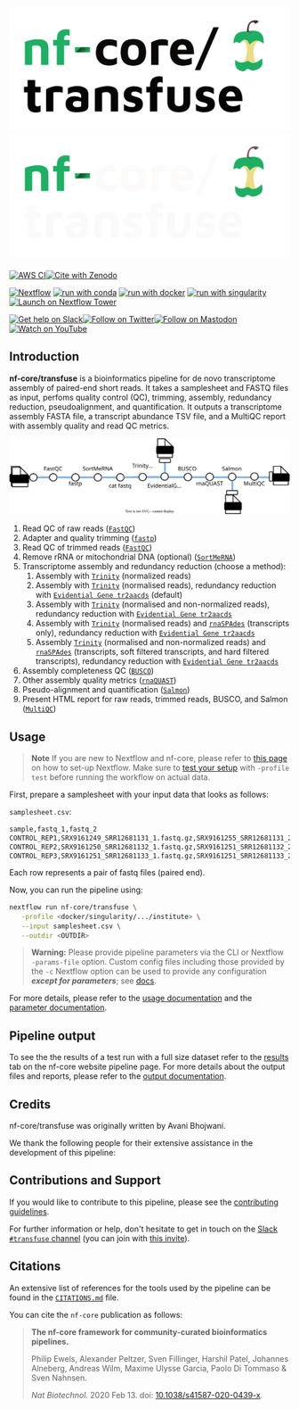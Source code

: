 # ![nf-core/transfuse](docs/images/nf-core-transfuse_logo_light.png#gh-light-mode-only) ![nf-core/transfuse](docs/images/nf-core-transfuse_logo_dark.png#gh-dark-mode-only)

[![AWS CI](https://img.shields.io/badge/CI%20tests-full%20size-FF9900?labelColor=000000&logo=Amazon%20AWS)](https://nf-co.re/transfuse/results)[![Cite with Zenodo](http://img.shields.io/badge/DOI-10.5281/zenodo.XXXXXXX-1073c8?labelColor=000000)](https://doi.org/10.5281/zenodo.XXXXXXX)

[![Nextflow](https://img.shields.io/badge/nextflow%20DSL2-%E2%89%A522.10.1-23aa62.svg)](https://www.nextflow.io/)
[![run with conda](http://img.shields.io/badge/run%20with-conda-3EB049?labelColor=000000&logo=anaconda)](https://docs.conda.io/en/latest/)
[![run with docker](https://img.shields.io/badge/run%20with-docker-0db7ed?labelColor=000000&logo=docker)](https://www.docker.com/)
[![run with singularity](https://img.shields.io/badge/run%20with-singularity-1d355c.svg?labelColor=000000)](https://sylabs.io/docs/)
[![Launch on Nextflow Tower](https://img.shields.io/badge/Launch%20%F0%9F%9A%80-Nextflow%20Tower-%234256e7)](https://tower.nf/launch?pipeline=https://github.com/nf-core/transfuse)

[![Get help on Slack](http://img.shields.io/badge/slack-nf--core%20%23transfuse-4A154B?labelColor=000000&logo=slack)](https://nfcore.slack.com/channels/transfuse)[![Follow on Twitter](http://img.shields.io/badge/twitter-%40nf__core-1DA1F2?labelColor=000000&logo=twitter)](https://twitter.com/nf_core)[![Follow on Mastodon](https://img.shields.io/badge/mastodon-nf__core-6364ff?labelColor=FFFFFF&logo=mastodon)](https://mstdn.science/@nf_core)[![Watch on YouTube](http://img.shields.io/badge/youtube-nf--core-FF0000?labelColor=000000&logo=youtube)](https://www.youtube.com/c/nf-core)

## Introduction

**nf-core/transfuse** is a bioinformatics pipeline for de novo transcriptome assembly of paired-end short reads. It takes a samplesheet and FASTQ files as input, perfoms quality control (QC), trimming, assembly, redundancy reduction, pseudoalignment, and quantification. It outputs a transcriptome assembly FASTA file, a transcript abundance TSV file, and a MultiQC report with assembly quality and read QC metrics.

![nf-core/transfuse metro map](docs/images/transfuse_metro_map.drawio.svg)

<!-- TODO nf-core:
   Complete this sentence with a 2-3 sentence summary of what types of data the pipeline ingests, a brief overview of the
   major pipeline sections and the types of output it produces. You're giving an overview to someone new
   to nf-core here, in 15-20 seconds. For an example, see https://github.com/nf-core/rnaseq/blob/master/README.md#introduction
-->

<!-- TODO nf-core: Include a figure that guides the user through the major workflow steps. Many nf-core
     workflows use the "tube map" design for that. See https://nf-co.re/docs/contributing/design_guidelines#examples for examples.   -->
<!-- TODO nf-core: Fill in short bullet-pointed list of the default steps in the pipeline -->

1. Read QC of raw reads ([`FastQC`](https://www.bioinformatics.babraham.ac.uk/projects/fastqc/))
2. Adapter and quality trimming ([`fastp`](https://github.com/OpenGene/fastp))
3. Read QC of trimmed reads ([`FastQC`](https://www.bioinformatics.babraham.ac.uk/projects/fastqc/))
4. Remove rRNA or mitochondrial DNA (optional) ([`SortMeRNA`](https://hpc.nih.gov/apps/sortmeRNA.html))
5. Transcriptome assembly and redundancy reduction (choose a method):
   1. Assembly with [`Trinity`](https://github.com/trinityrnaseq/trinityrnaseq/wiki) (normalized reads)
   2. Assembly with [`Trinity`](https://github.com/trinityrnaseq/trinityrnaseq/wiki) (normalised reads), redundancy reduction with [`Evidential Gene tr2aacds`](http://arthropods.eugenes.org/EvidentialGene/) (default)
   3. Assembly with [`Trinity`](https://github.com/trinityrnaseq/trinityrnaseq/wiki) (normalised and non-normalized reads), redundancy reduction with [`Evidential Gene tr2aacds`](http://arthropods.eugenes.org/EvidentialGene/) 
   4. Assembly with [`Trinity`](https://github.com/trinityrnaseq/trinityrnaseq/wiki) (normalised reads) and [`rnaSPAdes`](https://cab.spbu.ru/software/rnaspades/) (transcripts only), redundancy reduction with [`Evidential Gene tr2aacds`](http://arthropods.eugenes.org/EvidentialGene/)
   5. Assembly [`Trinity`](https://github.com/trinityrnaseq/trinityrnaseq/wiki) (normalised and non-normalized reads) and [`rnaSPAdes`](https://cab.spbu.ru/software/rnaspades/) (transcripts, soft filtered transcripts, and hard filtered transcripts), redundancy reduction with [`Evidential Gene tr2aacds`](http://arthropods.eugenes.org/EvidentialGene/)
6. Assembly completeness QC ([`BUSCO`](https://busco.ezlab.org/))
7. Other assembly quality metrics ([`rnaQUAST`](http://cab.spbu.ru/software/rnaquast))
8. Pseudo-alignment and quantification ([`Salmon`](https://combine-lab.github.io/salmon/))
9. Present HTML report for raw reads, trimmed reads, BUSCO, and Salmon ([`MultiQC`](http://multiqc.info/))

## Usage

> **Note**
> If you are new to Nextflow and nf-core, please refer to [this page](https://nf-co.re/docs/usage/installation) on how
> to set-up Nextflow. Make sure to [test your setup](https://nf-co.re/docs/usage/introduction#how-to-run-a-pipeline)
> with `-profile test` before running the workflow on actual data.

<!-- TODO nf-core: Describe the minimum required steps to execute the pipeline, e.g. how to prepare samplesheets.
     Explain what rows and columns represent. For instance (please edit as appropriate):
-->
First, prepare a samplesheet with your input data that looks as follows:

`samplesheet.csv`:

```csv
sample,fastq_1,fastq_2
CONTROL_REP1,SRX9161249_SRR12681131_1.fastq.gz,SRX9161255_SRR12681131_2.fastq.gz
CONTROL_REP2,SRX9161250_SRR12681132_1.fastq.gz,SRX9161251_SRR12681132_2.fastq.gz
CONTROL_REP3,SRX9161251_SRR12681133_1.fastq.gz,SRX9161251_SRR12681133_2.fastq.gz
```

Each row represents a pair of fastq files (paired end).

Now, you can run the pipeline using:

<!-- TODO nf-core: update the following command to include all required parameters for a minimal example -->

```bash
nextflow run nf-core/transfuse \
   -profile <docker/singularity/.../institute> \
   --input samplesheet.csv \
   --outdir <OUTDIR>
```

> **Warning:**
> Please provide pipeline parameters via the CLI or Nextflow `-params-file` option. Custom config files including those
> provided by the `-c` Nextflow option can be used to provide any configuration _**except for parameters**_;
> see [docs](https://nf-co.re/usage/configuration#custom-configuration-files).

For more details, please refer to the [usage documentation](https://nf-co.re/transfuse/usage) and the [parameter documentation](https://nf-co.re/transfuse/parameters).

## Pipeline output

To see the the results of a test run with a full size dataset refer to the [results](https://nf-co.re/transfuse/results) tab on the nf-core website pipeline page.
For more details about the output files and reports, please refer to the
[output documentation](https://nf-co.re/transfuse/output).

## Credits

nf-core/transfuse was originally written by Avani Bhojwani.

We thank the following people for their extensive assistance in the development of this pipeline:

<!-- TODO nf-core: If applicable, make list of people who have also contributed -->

## Contributions and Support

If you would like to contribute to this pipeline, please see the [contributing guidelines](.github/CONTRIBUTING.md).

For further information or help, don't hesitate to get in touch on the [Slack `#transfuse` channel](https://nfcore.slack.com/channels/transfuse) (you can join with [this invite](https://nf-co.re/join/slack)).

## Citations

<!-- TODO nf-core: Add citation for pipeline after first release. Uncomment lines below and update Zenodo doi and badge at the top of this file. -->
<!-- If you use  nf-core/transfuse for your analysis, please cite it using the following doi: [10.5281/zenodo.XXXXXX](https://doi.org/10.5281/zenodo.XXXXXX) -->

<!-- TODO nf-core: Add bibliography of tools and data used in your pipeline -->

An extensive list of references for the tools used by the pipeline can be found in the [`CITATIONS.md`](CITATIONS.md) file.

You can cite the `nf-core` publication as follows:

> **The nf-core framework for community-curated bioinformatics pipelines.**
>
> Philip Ewels, Alexander Peltzer, Sven Fillinger, Harshil Patel, Johannes Alneberg, Andreas Wilm, Maxime Ulysse Garcia, Paolo Di Tommaso & Sven Nahnsen.
>
> _Nat Biotechnol._ 2020 Feb 13. doi: [10.1038/s41587-020-0439-x](https://dx.doi.org/10.1038/s41587-020-0439-x).
